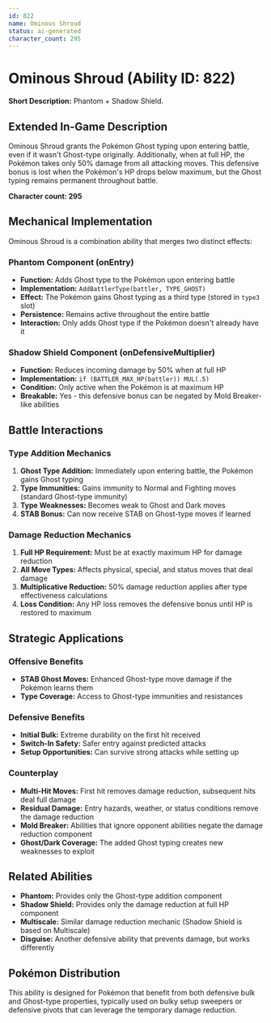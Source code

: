 ```yaml
---
id: 822
name: Ominous Shroud
status: ai-generated
character_count: 295
---
```


# Ominous Shroud (Ability ID: 822)

**Short Description:** Phantom + Shadow Shield.

## Extended In-Game Description
Ominous Shroud grants the Pokémon Ghost typing upon entering battle, even if it wasn't Ghost-type originally. Additionally, when at full HP, the Pokémon takes only 50% damage from all attacking moves. This defensive bonus is lost when the Pokémon's HP drops below maximum, but the Ghost typing remains permanent throughout battle.

**Character count: 295**

## Mechanical Implementation

Ominous Shroud is a combination ability that merges two distinct effects:

### Phantom Component (onEntry)
- **Function:** Adds Ghost type to the Pokémon upon entering battle
- **Implementation:** `AddBattlerType(battler, TYPE_GHOST)`
- **Effect:** The Pokémon gains Ghost typing as a third type (stored in `type3` slot)
- **Persistence:** Remains active throughout the entire battle
- **Interaction:** Only adds Ghost type if the Pokémon doesn't already have it

### Shadow Shield Component (onDefensiveMultiplier)
- **Function:** Reduces incoming damage by 50% when at full HP
- **Implementation:** `if (BATTLER_MAX_HP(battler)) MUL(.5)`
- **Condition:** Only active when the Pokémon is at maximum HP
- **Breakable:** Yes - this defensive bonus can be negated by Mold Breaker-like abilities

## Battle Interactions

### Type Addition Mechanics
1. **Ghost Type Addition:** Immediately upon entering battle, the Pokémon gains Ghost typing
2. **Type Immunities:** Gains immunity to Normal and Fighting moves (standard Ghost-type immunity)
3. **Type Weaknesses:** Becomes weak to Ghost and Dark moves
4. **STAB Bonus:** Can now receive STAB on Ghost-type moves if learned

### Damage Reduction Mechanics
1. **Full HP Requirement:** Must be at exactly maximum HP for damage reduction
2. **All Move Types:** Affects physical, special, and status moves that deal damage
3. **Multiplicative Reduction:** 50% damage reduction applies after type effectiveness calculations
4. **Loss Condition:** Any HP loss removes the defensive bonus until HP is restored to maximum

## Strategic Applications

### Offensive Benefits
- **STAB Ghost Moves:** Enhanced Ghost-type move damage if the Pokémon learns them
- **Type Coverage:** Access to Ghost-type immunities and resistances

### Defensive Benefits
- **Initial Bulk:** Extreme durability on the first hit received
- **Switch-In Safety:** Safer entry against predicted attacks
- **Setup Opportunities:** Can survive strong attacks while setting up

### Counterplay
- **Multi-Hit Moves:** First hit removes damage reduction, subsequent hits deal full damage
- **Residual Damage:** Entry hazards, weather, or status conditions remove the damage reduction
- **Mold Breaker:** Abilities that ignore opponent abilities negate the damage reduction component
- **Ghost/Dark Coverage:** The added Ghost typing creates new weaknesses to exploit

## Related Abilities

- **Phantom:** Provides only the Ghost-type addition component
- **Shadow Shield:** Provides only the damage reduction at full HP component
- **Multiscale:** Similar damage reduction mechanic (Shadow Shield is based on Multiscale)
- **Disguise:** Another defensive ability that prevents damage, but works differently

## Pokémon Distribution

This ability is designed for Pokémon that benefit from both defensive bulk and Ghost-type properties, typically used on bulky setup sweepers or defensive pivots that can leverage the temporary damage reduction.
